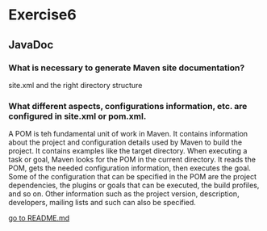 # Exercise6

## JavaDoc

### What is necessary to generate Maven site documentation?

site.xml and the right directory structure

### What different aspects, configurations information, etc. are configured in site.xml or pom.xml.

A POM is teh fundamental unit of work in Maven. It contains information about the project and configuration details used by Maven to build the project. It contains examples like the target directory. When executing a task or goal, Maven looks for the POM in the current directory. It reads the POM, gets the needed configuration information, then executes the goal.
Some of the configuration that can be specified in the POM are the project dependencies, the plugins or goals that can be executed, the build profiles, and so on. Other information such as the project version, description, developers, mailing lists and such can also be specified.

[go to README.md](./README.md)
